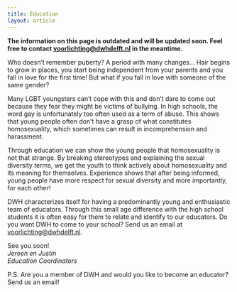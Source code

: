 ```yaml
---
title: Education
layout: article
---
```


**The information on this page is outdated and will be updated soon. Feel free to contact [voorlichting@dwhdelft.nl](mailto:voorlichting@dwhdelft.nl) in the meantime.**

Who doesn’t remember puberty? A period with many changes… Hair begins to grow in places, you start being
independent from your parents and you fall in love for the first time! But what if you fall in love with someone
of the same gender?

Many LGBT youngsters can’t cope with this and don’t dare to come out because they fear they might be victims of
bullying. In high schools, the word gay is unfortunately too often used as a term of abuse. This shows that young
people often don’t have a grasp of what constitutes homosexuality, which sometimes can result in incomprehension
and harassment.

Through education we can show the young people that homosexuality is not that strange. By breaking stereotypes and
explaining the sexual diversity terms, we get the youth to think actively about homosexuality and its meaning for
themselves. Experience shows that after being informed, young people have more respect for sexual diversity and
more importantly, for each other!

DWH characterizes itself for having a predominantly young and enthusiastic team of educators. Through this small
age difference with the high school students it is often easy for them to relate and identify to our educators.
Do you want DWH to come to your school? Send us an email at 
[voorlichting@dwhdelft.nl](mailto:voorlichting@dwhdelft.nl).

See you soon!<br>
_Jeroen en Justin_<br>
_Education Coordinators_

P.S. Are you a member of DWH and would you like to become an educator? Send us an email!
